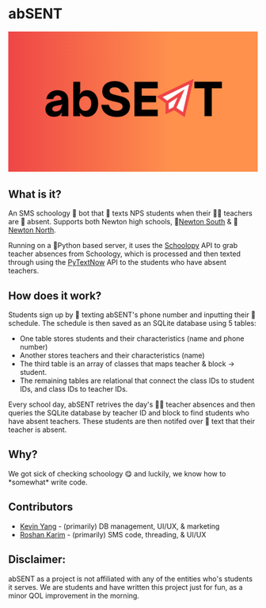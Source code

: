 # abSENT
 ![abSENT Github Banner](marketing/banner.png)

## What is it?
An SMS schoology 🤖 bot that 💬 texts NPS students when their  👩‍🏫 teachers are 📝 absent. Supports both Newton high schools, 🐯[Newton South](https://www.newton.k12.ma.us/nshs) & 🦁[Newton North](https://www.newton.k12.ma.us/nnhs).

Running on a 🐍Python based server, it uses the [Schoolopy](https://github.com/ErikBoesen/schoolopy) API to grab teacher absences from Schoology, which is processed and then texted through using the [PyTextNow](https://github.com/leogomezz4t/PyTextNow_API) API to the students who have absent teachers.

## How does it work?
Students sign up by 💬 texting abSENT's phone number and inputting their 📅 schedule. The schedule is then saved as an SQLite database using 5 tables:

- One table stores students and their characteristics (name and phone number)
- Another stores teachers and their characteristics (name)
- The third table is an array of classes that maps teacher & block -> student. 
- The remaining tables are relational that connect the class IDs to student IDs, and class IDs to teacher IDs. 

Every school day, abSENT retrives the day's 👨‍🏫 teacher absences and then queries the SQLite database by teacher ID and block to find students who have absent teachers. These students are then notifed over 💬 text that their teacher is absent.

## Why?
We got sick of checking schoology 😋 and luckily, we know how to \*somewhat\* write code.

## Contributors
- [Kevin Yang](https://github.com/bykevinyang) - (primarily) DB management, UI/UX, & marketing
- [Roshan Karim](https://github.com/karimroshan) - (primarily) SMS code, threading, & UI/UX

## Disclaimer:
abSENT as a project is not affiliated with any of the entities who's students it serves. We are students and have written this project just for fun, as a minor QOL improvement in the morning.
